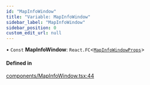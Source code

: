 ```yaml
---
id: "MapInfoWindow"
title: "Variable: MapInfoWindow"
sidebar_label: "MapInfoWindow"
sidebar_position: 0
custom_edit_url: null
---
```


• `Const` **MapInfoWindow**: `React.FC`<[`MapInfoWindowProps`](../interfaces/MapInfoWindowProps.md)\>

#### Defined in

[components/MapInfoWindow.tsx:44](https://github.com/JaeSeoKim/react-kakao-maps/blob/025a39b/src/components/MapInfoWindow.tsx#L44)
